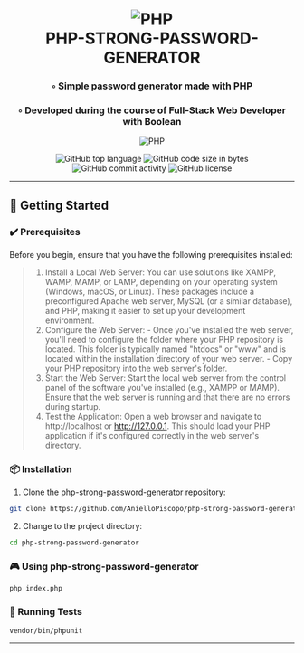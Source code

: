 <div align="center">
<h1 align="center">
<img src="https://img.shields.io/badge/PHP-777BB4.svg?style&logo=PHP&logoColor=white" alt="PHP" />
<br>PHP-STRONG-PASSWORD-GENERATOR
</h1>
<h3>◦ Simple password generator made with PHP</h3>
<h3>◦ Developed during the course of Full-Stack Web Developer with Boolean</h3>

<p align="center">
<img src="https://img.shields.io/badge/PHP-777BB4.svg?style&logo=PHP&logoColor=white" alt="PHP" />
</p>
<img src="https://img.shields.io/github/languages/top/AnielloPiscopo/php-strong-password-generator?style&color=5D6D7E" alt="GitHub top language" />
<img src="https://img.shields.io/github/languages/code-size/AnielloPiscopo/php-strong-password-generator?style&color=5D6D7E" alt="GitHub code size in bytes" />
<img src="https://img.shields.io/github/commit-activity/m/AnielloPiscopo/php-strong-password-generator?style&color=5D6D7E" alt="GitHub commit activity" />
<img src="https://img.shields.io/github/license/AnielloPiscopo/php-strong-password-generator?style&color=5D6D7E" alt="GitHub license" />
</div>

---

## 🚀 Getting Started

### ✔️ Prerequisites

Before you begin, ensure that you have the following prerequisites installed:
> 1. Install a Local Web Server: You can use solutions like XAMPP, WAMP, MAMP, or LAMP, depending on your operating system (Windows, macOS, or Linux). These packages include a preconfigured Apache web server, MySQL (or a similar database), and PHP, making it easier to set up your development environment.
> 2. Configure the Web Server:
    - Once you've installed the web server, you'll need to configure the folder where your PHP repository is located. This folder is typically named "htdocs" or "www" and is located within the installation directory of your web server.
    - Copy your PHP repository into the web server's folder.
> 3. Start the Web Server: Start the local web server from the control panel of the software you've installed (e.g., XAMPP or MAMP).
    Ensure that the web server is running and that there are no errors during startup.
> 4. Test the Application: Open a web browser and navigate to http://localhost or http://127.0.0.1. This should load your PHP application if it's configured correctly in the web server's directory.

### 📦 Installation

1. Clone the php-strong-password-generator repository:
```sh
git clone https://github.com/AnielloPiscopo/php-strong-password-generator
```

2. Change to the project directory:
```sh
cd php-strong-password-generator
```

### 🎮 Using php-strong-password-generator

```sh
php index.php
```

### 🧪 Running Tests
```sh
vendor/bin/phpunit
```

---
